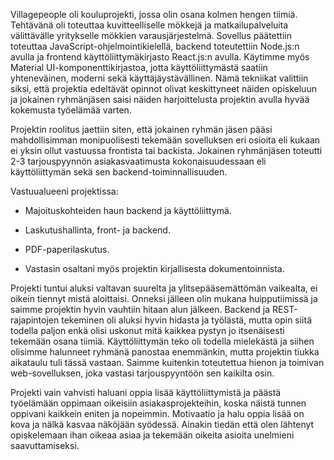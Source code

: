 Villagepeople oli kouluprojekti, jossa olin osana kolmen hengen tiimiä. Tehtävänä oli toteuttaa kuvitteelliselle mökkejä ja matkailupalveluita välittävälle yritykselle mökkien varausjärjestelmä. 
Sovellus päätettiin toteuttaa JavaScript-ohjelmointikielellä, backend toteutettiin Node.js:n avulla ja frontend käyttöliittymäkirjasto React.js:n avulla. Käytimme myös Material UI-komponenttikirjastoa, jotta käyttöliittymästä saatiin yhteneväinen, moderni sekä käyttäjäystävällinen.
Nämä tekniikat valittiin siksi, että projektia edeltävät opinnot olivat keskittyneet näiden opiskeluun ja jokainen ryhmänjäsen saisi näiden harjoittelusta projektin avulla hyvää kokemusta työelämää varten.

Projektin roolitus jaettiin siten, että jokainen ryhmän jäsen pääsi mahdollisimman monipuolisesti tekemään sovelluksen eri osioita eli kukaan ei yksin ollut vastuussa frontista tai backista. Jokainen ryhmänjäsen toteutti 2-3 tarjouspyynnön asiakasvaatimusta kokonaisuudessaan eli käyttöliittymän sekä sen backend-toiminnallisuuden.

Vastuualueeni projektissa:

- Majoituskohteiden haun backend ja käyttöliittymä.

- Laskutushallinta, front- ja backend.

- PDF-paperilaskutus.

- Vastasin osaltani myös projektin kirjallisesta dokumentoinnista.

Projekti tuntui aluksi valtavan suurelta ja ylitsepääsemättömän vaikealta, ei oikein tiennyt mistä aloittaisi. Onneksi jälleen olin mukana huipputiimissä ja saimme projektin hyvin vauhtiin hitaan alun jälkeen. 
Backend ja REST-rajapintojen tekeminen oli aluksi hyvin hidasta ja työlästä, mutta opin siitä todella paljon enkä olisi uskonut mitä kaikkea pystyn jo itsenäisesti tekemään osana tiimiä.
Käyttöliittymän teko oli todella mielekästä ja siihen olisimme halunneet ryhmänä panostaa enemmänkin, mutta projektin tiukka aikataulu tuli tässä vastaan. Saimme kuitenkin toteutettua hienon ja toimivan web-sovelluksen, joka vastasi tarjouspyyntöön sen kaikilta osin.

Projekti vain vahvisti haluani oppia lisää käyttöliittymistä ja päästä työelämään oppimaan oikeisiin asiakasprojekteihin, koska näistä tunnen oppivani kaikkein eniten ja nopeimmin. Motivaatio ja halu oppia lisää on kova ja nälkä kasvaa näköjään syödessä.
Ainakin tiedän että olen lähtenyt opiskelemaan ihan oikeaa asiaa ja tekemään oikeita asioita unelmieni saavuttamiseksi.

